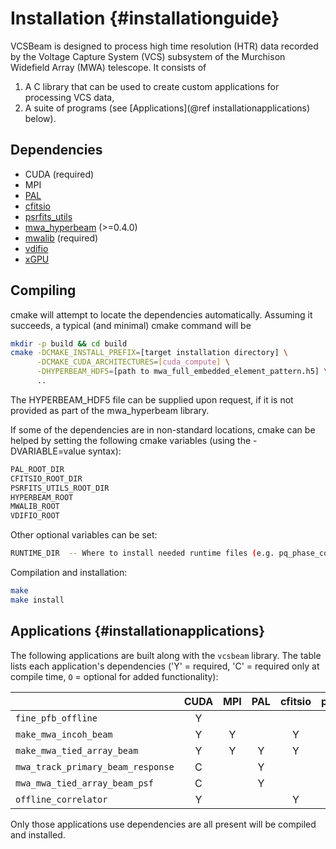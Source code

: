 # Installation {#installationguide}

VCSBeam is designed to process high time resolution (HTR) data recorded by the Voltage Capture System (VCS) subsystem of the Murchison Widefield Array (MWA) telescope.
It consists of

 1. A C library that can be used to create custom applications for processing VCS data,
 2. A suite of programs (see [Applications](@ref installationapplications) below).

## Dependencies

 - CUDA (required)
 - MPI
 - [PAL](https://github.com/Starlink/pal)
 - [cfitsio](https://heasarc.gsfc.nasa.gov/fitsio/)
 - [psrfits\_utils](https://github.com/demorest/psrfits_utils)
 - [mwa\_hyperbeam](https://github.com/mwatelescope/mwa_hyperbeam) (>=0.4.0)
 - [mwalib](https://github.com/MWATelescope/mwalib) (required)
 - [vdifio](https://github.com/demorest/vdifio)
 - [xGPU](https://github.com/GPU-correlators/xGPU)

## Compiling

cmake will attempt to locate the dependencies automatically. Assuming it succeeds, a typical (and minimal) cmake command will be

```bash
mkdir -p build && cd build
cmake -DCMAKE_INSTALL_PREFIX=[target installation directory] \
      -DCMAKE_CUDA_ARCHITECTURES=[cuda_compute] \
      -DHYPERBEAM_HDF5=[path to mwa_full_embedded_element_pattern.h5] \
      ..
```

The HYPERBEAM\_HDF5 file can be supplied upon request, if it is not provided as part of the mwa\_hyperbeam library.

If some of the dependencies are in non-standard locations, cmake can be helped by setting the following cmake variables (using the -DVARIABLE=value syntax):
```bash
PAL_ROOT_DIR
CFITSIO_ROOT_DIR
PSRFITS_UTILS_ROOT_DIR
HYPERBEAM_ROOT
MWALIB_ROOT
VDIFIO_ROOT
```

Other optional variables can be set:
```bash
RUNTIME_DIR  -- Where to install needed runtime files (e.g. pq_phase_correction.txt)
```

Compilation and installation:
```bash
make
make install
```

## Applications {#installationapplications}

The following applications are built along with the `vcsbeam` library. The table lists each application's dependencies ('Y' = required, 'C' = required only at compile time, `O` = optional for added functionality):

|                                   | CUDA | MPI | PAL | cfitsio | psrfits\_utils | mwa\_hyperbeam | mwalib | vdifio | xGPU |
|-----------------------------------|:----:|:---:|:---:|:-------:|:--------------:|:--------------:|:------:|:------:|:----:|
| `fine_pfb_offline`                |   Y  |     |     |         |                |                |    Y   |        |      |
| `make_mwa_incoh_beam`             |   Y  |  Y  |     |    Y    |        Y       |                |    Y   |        |      |
| `make_mwa_tied_array_beam`        |   Y  |  Y  |  Y  |    Y    |        O       |        Y       |    Y   |    Y   |      |
| `mwa_track_primary_beam_response` |   C  |     |  Y  |         |                |        Y       |    Y   |        |      |
| `mwa_mwa_tied_array_beam_psf`     |   C  |     |  Y  |         |                |        Y       |    Y   |        |      |
| `offline_correlator`              |   Y  |     |     |    Y    |                |                |    C   |        |   Y  |

Only those applications use dependencies are all present will be compiled and installed.
